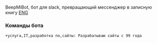 BeepMiBot, бот для slack, превращающий мессенджер в записную книгу [ENG](README_EN.MD "ttl")
### Команды бота
`+услуга,IT,разработка по,сайты: Разрабатываю сайты с 99 года`
